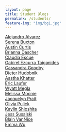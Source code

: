 ```yaml
---
layout: page
title: Student Blogs
permalink: /students/
feature-img: "img/bg1.jpg"
---
```


[Alejandro Alvarez]()<br>
[Serena Buxton]()<br>
[Austin Curtis]()<br>
[Brianna Dascher]()<br>
[Claudia Escue]()<br>
[Gabirel Ezcurra Taiganides]()<br>
[Cassandra Goodby]()<br>
[Dieter Hudobnik]()<br>
[Aastha Khatter]()<br>
[Eric Laufer]()<br>
[Wyatt Megla]()<br>
[Melissa Moonie]()<br>
[Jacquelyn Pratt]()<br>
[Olivia Pulick]()<br>
[Kaylin Shioshita]()<br>
[Jess Susalski]()<br>
[Blain VanNice]()<br>
[Emma Wu]()<br>